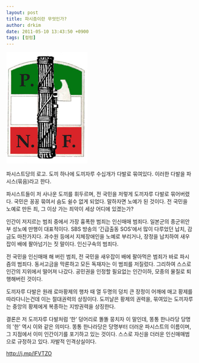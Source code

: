 ```yaml
---
layout: post
title: 파시즘이란 무엇인가?
author: drkim
date: 2011-05-10 13:43:50 +0900
tags: [컬럼]
---
```

 ![](/files/attach/images/199/088/169/Italian.jpg)


  


파시스트당의 로고. 도끼 하나에 도끼자루 수십개가 다발로 묶여있다. 이러한 다발을 파시스(묶음)라고 한다. 


  


파시스트들이 저 사나운 도끼를 휘두르며, 전 국민을 저렇게 도끼자루 다발로 묶어버렸다. 국민은 꽁꽁 묶여서 숨도 쉴수 없게 되었다. 말하자면 노예가 된 것이다. 전 국민을 노예로 만든 죄, 그 이상 가는 죄악이 세상 어디에 있겠는가? 


  


인간이 저지르는 범죄 중에서 가장 흉폭한 범죄는 인신매매 범죄다. 일본군의 종군위안부 성노예 만행이 대표적이다. SBS 방송의 ‘긴급출동 SOS’에서 많이 다루었던 납치, 감금도 마찬가지다. 과수원 등에서 지체장애인을 노예로 부리거나, 장정을 납치하여 새우잡이 배에 팔아넘기는 짓 말이다. 인신구속의 범죄다. 


  


전 국민을 인신매매 해 버린 범죄, 전 국민을 새우잡이 배에 팔아먹은 범죄가 바로 파시즘의 범죄다. 동서고금을 막론하고 모든 독재자는 이 범죄를 저질렀다. 그리하여 스스로 인간의 지위에서 떨어져 나갔다. 공민권을 인정할 필요없는 인간이하, 모종의 물질로 퇴행해버린 것이다.


  


도끼자루 다발은 원래 로마황제의 행차 때 열 두명의 덩치 큰 장정이 어깨에 매고 황제를 따라다니는건데 이는 절대권력의 상징이다. 도끼날은 황제의 권력을, 묶여있는 도끼자루는 중앙의 황제에게 복종하는 지방권력을 상징한다.


  


결론은 저 도끼자루 다발처럼 ‘한’ 덩어리로 똘똘 뭉치자 이 말인데, 똥통 한나라당 당명의 '한' 역시 이와 같은 의미다. 똥통 한나라당은 당명부터 더러운 파시스트의 이름이며, 그 지점에서 이미 인간이기를 포기하고 있는 것이다. 스스로 자신을 더러운 인신매매범으로 규정하고 있다. 자발적 인격상실이다. 


  


http://j.mp/lFVTZO 